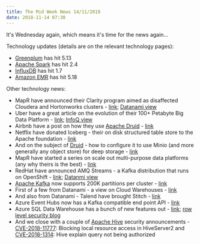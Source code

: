 ```yaml
---
title: The Mid Week News 14/11/2018
date: 2018-11-14 07:30
---
```

It's Wednesday again, which means it's time for the news again...
<!--more-->

Technology updates (details are on the relevant technology pages):

* [Greenplum](/technologies/greenplum/) has hit 5.13
* [Apache Spark](/technologies/apache-spark/) has hit 2.4
* [InfluxDB](/technologies/influxdb/) has hit 1.7
* [Amazon EMR](/technologies/amazon-emr/) has hit 5.18

Other technology news:

* MapR have announced their Clarity program aimed as disaffected Cloudera and Hortonworks clusters - [link](https://mapr.com/blog/the-mapr-clarity-program-is-your-clear-path-to-ai-hybrid-and-multi-cloud-containers-and-operational-analytics/); [Datanami view](https://www.datanami.com/2018/11/07/mapr-targets-cloudera-hortonworks-customers-with-clarity-release/)
* Uber have a great article on the evolution of their 100+ Petabyte Big Data Platform - [link](https://eng.uber.com/uber-big-data-platform/); [InfoQ view](https://www.infoq.com/news/2018/11/uber-big-data-evolution)
* Airbnb have a post on how they use [Apache Druid](/technologies/apache-druid/) - [link](https://medium.com/airbnb-engineering/druid-airbnb-data-platform-601c312f2a4c)
* Netflix have donated Iceberg - their on disk structured table store to the Apache foundation - [link](https://wiki.apache.org/incubator/IcebergProposal)
* And on the subject of [Druid](/technologies/apache-druid/) - how to configure it to use Minio (and more generally any object store) for deep storage - [link](https://cleanprogrammer.net/how-to-configure-druid-to-use-minio-as-deep-storage/)
* MapR have started a series on scale out multi-purpose data platforms (any why theirs is the best) - [link](https://mapr.com/blog/in-search-of-a-data-platform/)
* RedHat have announced AMQ Streams - a Kafka distribution that runs on OpenShift - [link](https://www.redhat.com/en/blog/announcing-red-hat-amq-streams-apache-kafka-red-hat-openshift); [Datanmi view](https://www.datanami.com/2018/11/12/red-hat-adds-kafka-streaming-to-openshift/)
* [Apache Kafka](/technologies/apache-kafka/) now supports 200K partitions per cluster - [link](https://blogs.apache.org/kafka/entry/apache-kafka-supports-more-partitions)
* First of a few from Datanami - a view on Cloud Warehouses - [link](https://www.datanami.com/2018/11/08/whats-driving-the-cloud-data-warehouse-explosion/)
* And also from Datanami - Talend have brought Stitch - [link](https://www.datanami.com/2018/11/07/21615/)
* Azure Event Hubs now has a Kafka compatible end point API - [link](https://azure.microsoft.com/en-us/blog/announcing-the-general-availability-of-azure-event-hubs-for-apache-kafka/)
* Azure SQL Data Warehouse has a bunch of new features out - [link](https://azure.microsoft.com/en-us/blog/azure-sql-data-warehouse-taking-scalability-security-and-manageability-to-new-heights/); [row level security blog](https://azure.microsoft.com/en-gb/blog/row-level-security-is-now-supported-for-azure-sql-data-warehouse/)
* And we close with a couple of [Apache Hive](/technologies/apache-hive/) security announcements - [CVE-2018-11777](https://cve.mitre.org/cgi-bin/cvename.cgi?name=2018-11777): Blocking local resource access in HiveServer2 and [CVE-2018-1314](https://cve.mitre.org/cgi-bin/cvename.cgi?name=2018-1314): Hive explain query not being authorized